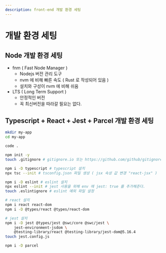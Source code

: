 ```yaml
---
description: front-end 개발 환경 세팅
---
```


# 개발 환경 세팅

## Node 개발 환경 세팅

* fnm ( Fast Node Manager )&#x20;
  * Nodejs 버전 관리 도구
  *    nvm 에 비해 빠른 속도 ( Rust 로 작성되어 있음 )
  * 설치와 구성이 nvm 에 비해 쉬움
* LTS ( Long Term Support )
  * 안정적인 버전
  * 꼭 최신버전을 따라갈 필요는 없다.

## Typescript + React + Jest + Parcel 개발 환경 세팅

```sh
mkdir my-app
cd my-app

code .

npm init -y
touch .gitignore # gitignore.io 또는 https://github.com/github/gitignore 참고

npm i -D typescript # typescript 설치
npx tsc --init # tsconfig.json 파일 생성 ( jsx 속성 값 변경 "react-jsx" )

npm i -D eslint # eslint 설치
npx eslint --init # jest 사용을 위해 env 에 jest: true 를 추가해준다.
touch .eslintignore # eslint 예외 파일 설정

# react 설치
npm i react react-dom
npm i -D @types/react @types/react-dom

# jest 설치
npm i -D jest @types/jest @swc/core @swc/jest \
    jest-environment-jsdom \
    @testing-library/react @testing-library/jest-dom@5.16.4
touch jest.config.js 

npm i -D parcel
```

